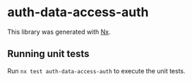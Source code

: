 # auth-data-access-auth

This library was generated with [Nx](https://nx.dev).

## Running unit tests

Run `nx test auth-data-access-auth` to execute the unit tests.
